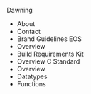 Dawning
- About
- Contact
- Brand Guidelines
EOS
- Overview
- Build Requirements
Kit
- Overview
C Standard
- Overview
- Datatypes
- Functions